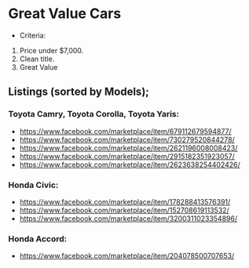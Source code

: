 # Great Value Cars

- Criteria:
1. Price under $7,000.
2. Clean title.
3. Great Value

## Listings (sorted by Models);

###  Toyota Camry, Toyota Corolla, Toyota Yaris:

- https://www.facebook.com/marketplace/item/679112679594877/
- https://www.facebook.com/marketplace/item/730279520844278/
- https://www.facebook.com/marketplace/item/2621196008008423/
- https://www.facebook.com/marketplace/item/2915182351923057/
- https://www.facebook.com/marketplace/item/2623638254402426/

### Honda Civic: 

- https://www.facebook.com/marketplace/item/178288413576391/
- https://www.facebook.com/marketplace/item/152708619113532/
- https://www.facebook.com/marketplace/item/3200311023354896/

### Honda Accord:

- https://www.facebook.com/marketplace/item/204078500707653/
